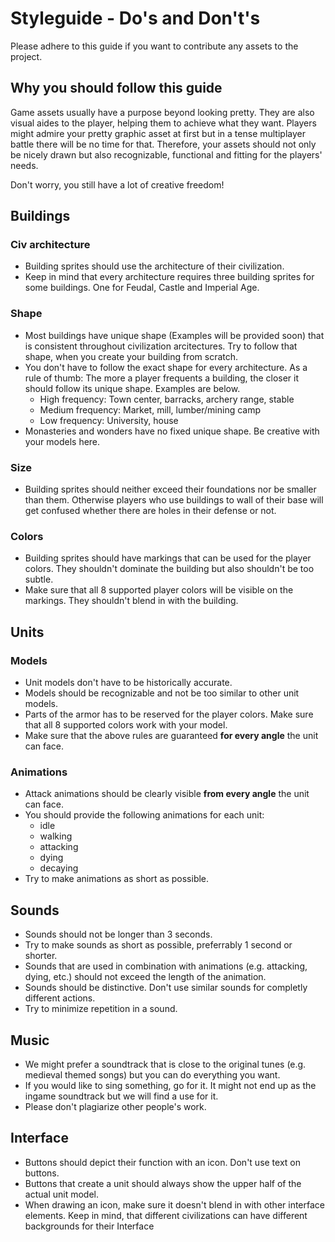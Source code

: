 # Styleguide - Do's and Don't's

Please adhere to this guide if you want to contribute any assets to the project.

## Why you should follow this guide

Game assets usually have a purpose beyond looking pretty. They are also visual aides to the player, helping them to achieve what they want. Players might admire your pretty graphic asset at first but in a tense multiplayer battle there will be no time for that. Therefore, your assets should not only be nicely drawn but also recognizable, functional and fitting for the players' needs.

Don't worry, you still have a lot of creative freedom!

## Buildings

### Civ architecture

* Building sprites should use the architecture of their civilization.
* Keep in mind that every architecture requires three building sprites for some buildings. One for Feudal, Castle and Imperial Age.

### Shape

* Most buildings have unique shape (Examples will be provided soon) that is consistent throughout civilization arcitectures. Try to follow that shape, when you create your building from scratch.
* You don't have to follow the exact shape for every architecture. As a rule of thumb: The more a player frequents a building, the closer it should follow its unique shape. Examples are below.
  * High frequency: Town center, barracks, archery range, stable
  * Medium frequency: Market, mill, lumber/mining camp
  * Low frequency: University, house
* Monasteries and wonders have no fixed unique shape. Be creative with your models here.

### Size

* Building sprites should neither exceed their foundations nor be smaller than them. Otherwise players who use buildings to wall of their base will get confused whether there are holes in their defense or not.

### Colors

* Building sprites should have markings that can be used for the player colors. They shouldn't dominate the building but also shouldn't be too subtle.
* Make sure that all 8 supported player colors will be visible on the markings. They shouldn't blend in with the building.

## Units

### Models

* Unit models don't have to be historically accurate.
* Models should be recognizable and not be too similar to other unit models.
* Parts of the armor has to be reserved for the player colors. Make sure that all 8 supported colors work with your model.
* Make sure that the above rules are guaranteed **for every angle** the unit can face.

### Animations

* Attack animations should be clearly visible **from every angle** the unit can face.
* You should provide the following animations for each unit:
  * idle
  * walking
  * attacking
  * dying
  * decaying
* Try to make animations as short as possible.

## Sounds

* Sounds should not be longer than 3 seconds.
* Try to make sounds as short as possible, preferrably 1 second or shorter.
* Sounds that are used in combination with animations (e.g. attacking, dying, etc.) should not exceed the length of the animation.
* Sounds should be distinctive. Don't use similar sounds for completly different actions.
* Try to minimize repetition in a sound.

## Music

* We might prefer a soundtrack that is close to the original tunes (e.g. medieval themed songs) but you can do everything you want.
* If you would like to sing something, go for it. It might not end up as the ingame soundtrack but we will find a use for it.
* Please don't plagiarize other people's work.

## Interface

* Buttons should depict their function with an icon. Don't use text on buttons.
* Buttons that create a unit should always show the upper half of the actual unit model.
* When drawing an icon, make sure it doesn't blend in with other interface elements. Keep in mind, that different civilizations can have different backgrounds for their Interface
